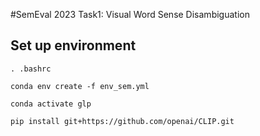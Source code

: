 #SemEval 2023 Task1: Visual Word Sense Disambiguation

## Set up environment


```
. .bashrc

conda env create -f env_sem.yml

conda activate glp

pip install git+https://github.com/openai/CLIP.git
```
